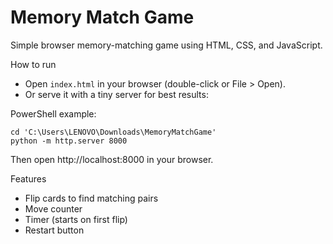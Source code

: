 # Memory Match Game

Simple browser memory-matching game using HTML, CSS, and JavaScript.

How to run

- Open `index.html` in your browser (double-click or File > Open).
- Or serve it with a tiny server for best results:

PowerShell example:
```
cd 'C:\Users\LENOVO\Downloads\MemoryMatchGame'
python -m http.server 8000
```

Then open http://localhost:8000 in your browser.

Features

- Flip cards to find matching pairs
- Move counter
- Timer (starts on first flip)
- Restart button



